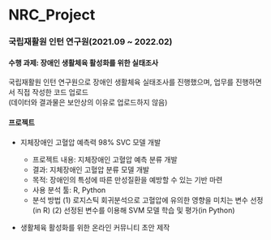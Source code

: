 # NRC_Project
### 국립재활원 인턴 연구원(2021.09 ~ 2022.02)
#### 수행 과제: 장애인 생활체육 활성화를 위한 실태조사  
국립재활원 인턴 연구원으로 장애인 생활체육 실태조사를 진행했으며, 업무를 진행하면서 직접 작성한 코드 업로드  
(데이터와 결과물은 보안상의 이유로 업로드하지 않음)

#### 프로젝트
- 지체장애인 고혈압 예측력 98% SVC 모델 개발
  - 프로젝트 내용: 지체장애인 고혈압 예측 분류 개발
  - 결과: 지체장애인 고혈압 분류 모델 개발
  - 목적: 장애인의 특성에 따른 만성질환을 예방할 수 있는 기반 마련
  - 사용 분석 툴: R, Python
  - 분석 방법
  (1) 로지스틱 회귀분석으로 고혈압에 유의한 영향을 미치는 변수 선정(in R)
  (2) 선정된 변수를 이용해 SVM 모델 학습 및 평가(in Python)

- 생활체육 활성화를 위한 온라인 커뮤니티 초안 제작
